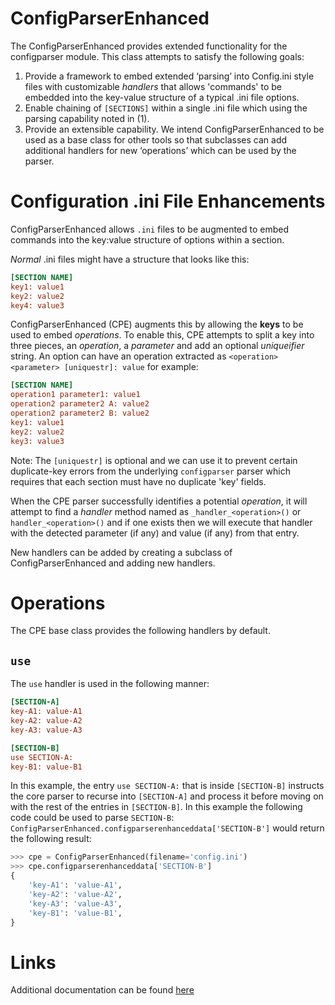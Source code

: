 ConfigParserEnhanced
====================

The ConfigParserEnhanced provides extended functionality for the configparser module. This class attempts to satisfy the following goals:

1. Provide a framework to embed extended ‘parsing’ into Config.ini style files with customizable
   _handlers_ that allows 'commands' to be embedded into the key-value structure of a typical .ini
   file options.
2. Enable chaining of `[SECTIONS]` within a single .ini file which using the parsing capability noted in (1).
3. Provide an extensible capability. We intend ConfigParserEnhanced to be used as a base class for other 
  tools so that subclasses can add additional handlers for new ‘operations’ which can be used by the parser.

Configuration .ini File Enhancements
====================================
ConfigParserEnhanced allows `.ini` files to be augmented to embed commands into the key:value 
structure of options within a section.  

_Normal_ .ini files might have a structure that looks like this:

```ini
[SECTION NAME]
key1: value1
key2: value2
key4: value3
```

ConfigParserEnhanced (CPE) augments this by allowing the **keys** to be used to embed _operations_. 
To enable this, CPE attempts to split a key into three pieces, an _operation_, a _parameter_ and add
an optional _uniqueifier_ string.  An option can have an operation extracted as 
`<operation> <parameter> [uniquestr]: value` for example:

```ini
[SECTION NAME]
operation1 parameter1: value1
operation2 parameter2 A: value2
operation2 parameter2 B: value2
key1: value1
key2: value2
key3: value3
```

Note: The `[uniquestr]` is optional and we can use it to prevent certain duplicate-key errors from the 
underlying `configparser` parser which requires that each section must have no duplicate 'key' 
fields.

When the CPE parser successfully identifies a potential _operation_, it will attempt to find a _handler_ 
method named as `_handler_<operation>()` or `handler_<operation>()` and if one exists then we will execute
that handler with the detected parameter (if any) and value (if any) from that entry.

New handlers can be added by creating a subclass of ConfigParserEnhanced and adding new handlers.

Operations
==========
The CPE base class provides the following handlers by default.

`use`
----
The `use` handler is used in the following manner:

```ini
[SECTION-A]
key-A1: value-A1
key-A2: value-A2
key-A3: value-A3

[SECTION-B]
use SECTION-A:
key-B1: value-B1
```

In this example, the entry `use SECTION-A:` that is inside `[SECTION-B]` instructs the core 
parser to recurse into `[SECTION-A]` and process it before moving on with the rest of the 
entries in `[SECTION-B]`.  In this example the following code could be used to parse 
`SECTION-B`:
`ConfigParserEnhanced.configparserenhanceddata['SECTION-B']` would return the following 
result:

```python
>>> cpe = ConfigParserEnhanced(filename='config.ini')
>>> cpe.configparserenhanceddata['SECTION-B']
{
    'key-A1': 'value-A1',
    'key-A2': 'value-A2',
    'key-A3': 'value-A3',
    'key-B1': 'value-B1',
}
```


Links
=====
Additional documentation can be found [here][1]

[1]: http://10.202.35.89:8080/ConfigParserEnhanced/doc/index.html
